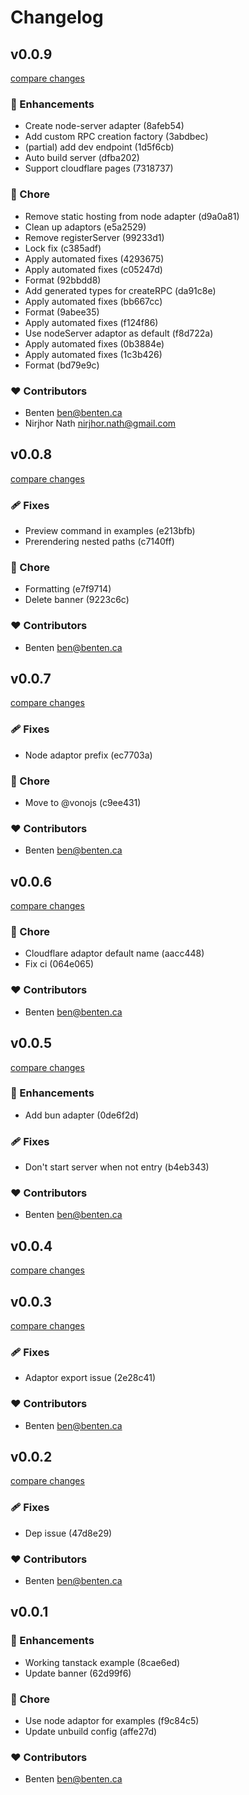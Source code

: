 # Changelog

## v0.0.9

[compare changes](https://undefined/undefined/compare/v0.0.8...v0.0.9)

### 🚀 Enhancements

- Create node-server adapter (8afeb54)
- Add custom RPC creation factory (3abdbec)
- (partial) add dev endpoint (1d5f6cb)
- Auto build server (dfba202)
- Support cloudflare pages (7318737)

### 🏡 Chore

- Remove static hosting from node adapter (d9a0a81)
- Clean up adaptors (e5a2529)
- Remove registerServer (99233d1)
- Lock fix (c385adf)
- Apply automated fixes (4293675)
- Apply automated fixes (c05247d)
- Format (92bbdd8)
- Add generated types for createRPC (da91c8e)
- Apply automated fixes (bb667cc)
- Format (9abee35)
- Apply automated fixes (f124f86)
- Use nodeServer adaptor as default (f8d722a)
- Apply automated fixes (0b3884e)
- Apply automated fixes (1c3b426)
- Format (bd79e9c)

### ❤️ Contributors

- Benten <ben@benten.ca>
- Nirjhor Nath <nirjhor.nath@gmail.com>

## v0.0.8

[compare changes](https://undefined/undefined/compare/v0.0.7...v0.0.8)

### 🩹 Fixes

- Preview command in examples (e213bfb)
- Prerendering nested paths (c7140ff)

### 🏡 Chore

- Formatting (e7f9714)
- Delete banner (9223c6c)

### ❤️ Contributors

- Benten <ben@benten.ca>

## v0.0.7

[compare changes](https://undefined/undefined/compare/v0.0.6...v0.0.7)

### 🩹 Fixes

- Node adaptor prefix (ec7703a)

### 🏡 Chore

- Move to @vonojs (c9ee431)

### ❤️ Contributors

- Benten <ben@benten.ca>

## v0.0.6

[compare changes](https://undefined/undefined/compare/v0.0.5...v0.0.6)

### 🏡 Chore

- Cloudflare adaptor default name (aacc448)
- Fix ci (064e065)

### ❤️ Contributors

- Benten <ben@benten.ca>

## v0.0.5

[compare changes](https://undefined/undefined/compare/v0.0.3...v0.0.5)

### 🚀 Enhancements

- Add bun adapter (0de6f2d)

### 🩹 Fixes

- Don't start server when not entry (b4eb343)

### ❤️ Contributors

- Benten <ben@benten.ca>

## v0.0.4

[compare changes](https://undefined/undefined/compare/v0.0.3...v0.0.4)

## v0.0.3

[compare changes](https://undefined/undefined/compare/v0.0.2...v0.0.3)

### 🩹 Fixes

- Adaptor export issue (2e28c41)

### ❤️ Contributors

- Benten <ben@benten.ca>

## v0.0.2

[compare changes](https://undefined/undefined/compare/v0.0.1...v0.0.2)

### 🩹 Fixes

- Dep issue (47d8e29)

### ❤️ Contributors

- Benten <ben@benten.ca>

## v0.0.1


### 🚀 Enhancements

- Working tanstack example (8cae6ed)
- Update banner (62d99f6)

### 🏡 Chore

- Use node adaptor for examples (f9c84c5)
- Update unbuild config (affe27d)

### ❤️ Contributors

- Benten <ben@benten.ca>

